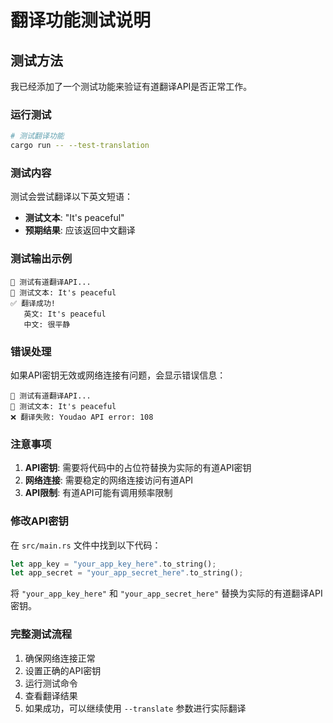 # 翻译功能测试说明

## 测试方法

我已经添加了一个测试功能来验证有道翻译API是否正常工作。

### 运行测试

```bash
# 测试翻译功能
cargo run -- --test-translation
```

### 测试内容

测试会尝试翻译以下英文短语：
- **测试文本**: "It's peaceful"
- **预期结果**: 应该返回中文翻译

### 测试输出示例

```
🧪 测试有道翻译API...
📝 测试文本: It's peaceful
✅ 翻译成功!
   英文: It's peaceful
   中文: 很平静
```

### 错误处理

如果API密钥无效或网络连接有问题，会显示错误信息：

```
🧪 测试有道翻译API...
📝 测试文本: It's peaceful
❌ 翻译失败: Youdao API error: 108
```

### 注意事项

1. **API密钥**: 需要将代码中的占位符替换为实际的有道API密钥
2. **网络连接**: 需要稳定的网络连接访问有道API
3. **API限制**: 有道API可能有调用频率限制

### 修改API密钥

在 `src/main.rs` 文件中找到以下代码：

```rust
let app_key = "your_app_key_here".to_string();
let app_secret = "your_app_secret_here".to_string();
```

将 `"your_app_key_here"` 和 `"your_app_secret_here"` 替换为实际的有道翻译API密钥。

### 完整测试流程

1. 确保网络连接正常
2. 设置正确的API密钥
3. 运行测试命令
4. 查看翻译结果
5. 如果成功，可以继续使用 `--translate` 参数进行实际翻译
